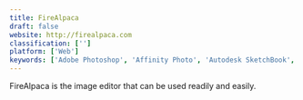 ```yaml
---
title: FireAlpaca
draft: false 
website: http://firealpaca.com
classification: ['']
platform: ['Web']
keywords: ['Adobe Photoshop', 'Affinity Photo', 'Autodesk SketchBook', 'Clip Studio Paint', 'Corel Painter', 'GIMP', 'Krita', 'Microsoft Paint', 'MyPaint', 'Paint.NET', 'PaintTool SAI', 'PhotoFiltre', 'Photoscape', 'Pinta', 'Pixelmator', 'Pixlr', 'Procreate', 'Tayasui Sketches', 'ibis Paint X']
---
```

FireAlpaca is the image editor that can be used readily and easily.